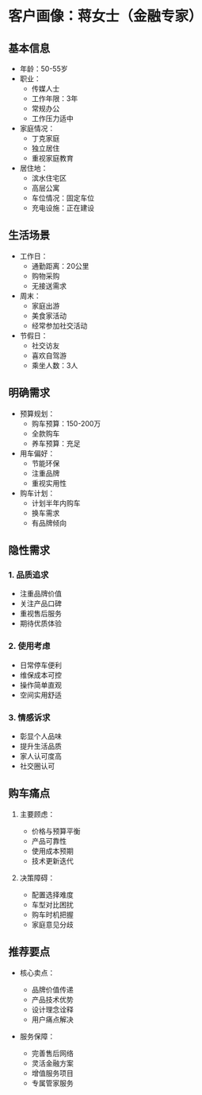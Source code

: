 # 客户画像：蒋女士（金融专家）

## 基本信息
- 年龄：50-55岁
- 职业：
  - 传媒人士
  - 工作年限：3年
  - 常规办公
  - 工作压力适中
- 家庭情况：
  - 丁克家庭
  - 独立居住
  - 重视家庭教育
- 居住地：
  - 滨水住宅区
  - 高层公寓
  - 车位情况：固定车位
  - 充电设施：正在建设

## 生活场景
- 工作日：
  - 通勤距离：20公里
  - 购物采购
  - 无接送需求
- 周末：
  - 家庭出游
  - 美食家活动
  - 经常参加社交活动
- 节假日：
  - 社交访友
  - 喜欢自驾游
  - 乘坐人数：3人

## 明确需求
- 预算规划：
  - 购车预算：150-200万
  - 全款购车
  - 养车预算：充足
- 用车偏好：
  - 节能环保
  - 注重品牌
  - 重视实用性
- 购车计划：
  - 计划半年内购车
  - 换车需求
  - 有品牌倾向

## 隐性需求
### 1. 品质追求
- 注重品牌价值
- 关注产品口碑
- 重视售后服务
- 期待优质体验

### 2. 使用考虑
- 日常停车便利
- 维保成本可控
- 操作简单直观
- 空间实用舒适

### 3. 情感诉求
- 彰显个人品味
- 提升生活品质
- 家人认可度高
- 社交圈认可

## 购车痛点
1. 主要顾虑：
   - 价格与预算平衡
   - 产品可靠性
   - 使用成本预期
   - 技术更新迭代

2. 决策障碍：
   - 配置选择难度
   - 车型对比困扰
   - 购车时机把握
   - 家庭意见分歧

## 推荐要点
- 核心卖点：
  - 品牌价值传递
  - 产品技术优势
  - 设计理念诠释
  - 用户痛点解决

- 服务保障：
  - 完善售后网络
  - 灵活金融方案
  - 增值服务项目
  - 专属管家服务